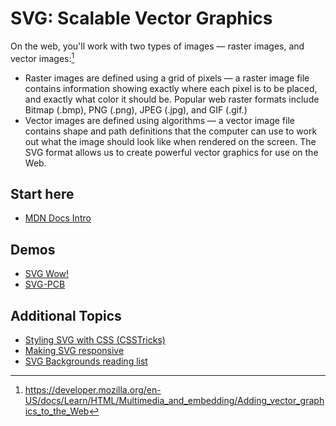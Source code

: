 # SVG: Scalable Vector Graphics

On the web, you'll work with two types of images — raster images, and vector
images:[^mdnsvg]

- Raster images are defined using a grid of pixels — a raster image file
  contains information showing exactly where each pixel is to be placed, and
  exactly what color it should be. Popular web raster formats include Bitmap
  (.bmp), PNG (.png), JPEG (.jpg), and GIF (.gif.)
- Vector images are defined using algorithms — a vector image file contains
  shape and path definitions that the computer can use to work out what the
  image should look like when rendered on the screen. The SVG format allows us
  to create powerful vector graphics for use on the Web.

## Start here

- [MDN Docs Intro](https://developer.mozilla.org/en-US/docs/Learn/HTML/Multimedia_and_embedding/Adding_vector_graphics_to_the_Web)

## Demos

- [SVG Wow!](http://svg-wow.org/)
- [SVG-PCB](https://leomcelroy.com/svg-pcb-website/)

## Additional Topics

- [Styling SVG with CSS (CSSTricks)](https://css-tricks.com/svg-properties-and-css/)
- [Making SVG responsive](https://thenewcode.com/744/Making-SVG-Responsive)
- [SVG Backgrounds reading list](https://thenewcode.com/361/Web-Developer-Reading-List-SVG-Backgrounds)

[^mdnsvg]:
    https://developer.mozilla.org/en-US/docs/Learn/HTML/Multimedia_and_embedding/Adding_vector_graphics_to_the_Web
